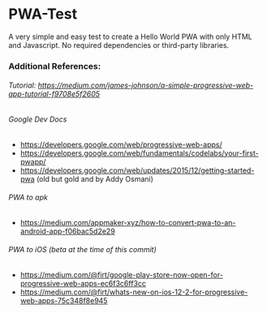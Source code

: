 # PWA-Test
A very simple and easy test to create a Hello World PWA with only HTML and Javascript. No required dependencies or third-party libraries. 

### Additional References:
###### Tutorial: https://medium.com/james-johnson/a-simple-progressive-web-app-tutorial-f9708e5f2605

###### Google Dev Docs
- https://developers.google.com/web/progressive-web-apps/
- https://developers.google.com/web/fundamentals/codelabs/your-first-pwapp/
- https://developers.google.com/web/updates/2015/12/getting-started-pwa (old but gold and by Addy Osmani)

###### PWA to apk
- https://medium.com/appmaker-xyz/how-to-convert-pwa-to-an-android-app-f06bac5d2e29

###### PWA to iOS (beta at the time of this commit)
- https://medium.com/@firt/google-play-store-now-open-for-progressive-web-apps-ec6f3c6ff3cc
- https://medium.com/@firt/whats-new-on-ios-12-2-for-progressive-web-apps-75c348f8e945
